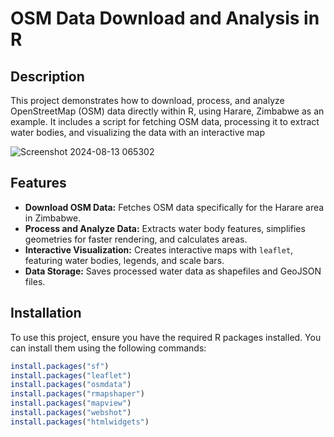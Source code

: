 # OSM Data Download and Analysis in R

## Description

This project demonstrates how to download, process, and analyze OpenStreetMap (OSM) data directly within R, using Harare, Zimbabwe as an example. It includes a script for fetching OSM data, processing it to extract water bodies, and visualizing the data with an interactive map

![Screenshot 2024-08-13 065302](https://github.com/user-attachments/assets/72f5c6fb-b730-4c3c-970c-400bce2344b4)

## Features

- **Download OSM Data:** Fetches OSM data specifically for the Harare area in Zimbabwe.
- **Process and Analyze Data:** Extracts water body features, simplifies geometries for faster rendering, and calculates areas.
- **Interactive Visualization:** Creates interactive maps with `leaflet`, featuring water bodies, legends, and scale bars.
- **Data Storage:** Saves processed water data as shapefiles and GeoJSON files.

## Installation

To use this project, ensure you have the required R packages installed. You can install them using the following commands:

```r
install.packages("sf")
install.packages("leaflet")
install.packages("osmdata")
install.packages("rmapshaper")
install.packages("mapview")
install.packages("webshot")
install.packages("htmlwidgets")



